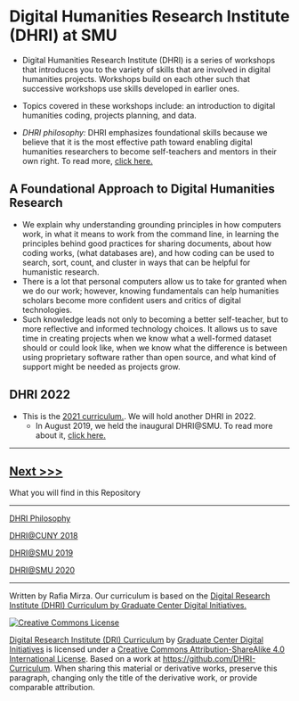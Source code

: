 # Digital Humanities Research Institute (DHRI) at SMU 

* Digital Humanities Research Institute (DHRI) is a series of workshops that introduces you to the variety of skills that are involved in digital humanities projects. Workshops build on each other such that successive workshops use skills developed in earlier ones. 

* Topics covered in these workshops include: an introduction to digital humanities coding, projects planning, and data. 

* *DHRI philosophy:* DHRI emphasizes foundational skills because we believe that it is the most effective path toward enabling digital humanities researchers to become self-teachers and mentors in their own right. To read more, [click here.](https://github.com/SouthernMethodistUniversity/previous/blob/master/sections/2018.md#dhri-philosophy)   

## A Foundational Approach to Digital Humanities Research
*  We explain why understanding grounding principles in how computers work, in what it means to work from the command line, in learning the principles behind good practices for sharing documents, about how coding works, (what databases are), and how coding can be used to search, sort, count, and cluster in ways that can be helpful for humanistic research. 
* There is a lot that personal computers allow us to take for granted when we do our work; however, knowing fundamentals can help humanities scholars become more confident users and critics of digital technologies. 
* Such knowledge leads not only to becoming a better self-teacher, but to more reflective and informed technology choices. It allows us to save time in creating projects when we know what a well-formed dataset should or could look like, when we know what the difference is between using proprietary software rather than open source, and what kind of support might be needed as projects grow. 


## DHRI 2022
* This is the [2021 curriculum.](https://southernmethodistuniversity.github.io/home/curriculum.html). We will hold another DHRI in 2022.
    * In August 2019, we held the inaugural DHRI@SMU. To read more about it, [click here.](https://github.com/SouthernMethodistUniversity/previous/blob/master/sections/2019.md)


-----
[Next >>>](sections/DHRIphil.md)  
----

What you will find in this Repository

-----

[DHRI Philosophy](sections/DHRIphil.md)  

[DHRI@CUNY 2018](sections/2018.md)  

[DHRI@SMU 2019](sections/2019.md)

[DHRI@SMU 2020](sections/2020.md)


----

Written by Rafia Mirza.
Our curriculum is based on the [Digital Research Institute (DHRI) Curriculum by Graduate Center Digital Initiatives.](https://github.com/DHRI-Curriculum/guide) 

[![Creative Commons License](https://i.creativecommons.org/l/by-sa/4.0/88x31.png)](http://creativecommons.org/licenses/by-sa/4.0/)

[Digital Research Institute (DRI) Curriculum](http://purl.org/dc/terms/) by [Graduate Center Digital Initiatives](https://gcdi.commons.gc.cuny.edu/) is licensed under a [Creative Commons Attribution-ShareAlike 4.0 International License](http://creativecommons.org/licenses/by-sa/4.0/). Based on a work at <https://github.com/DHRI-Curriculum>. When sharing this material or derivative works, preserve this paragraph, changing only the title of the derivative work, or provide comparable attribution.

